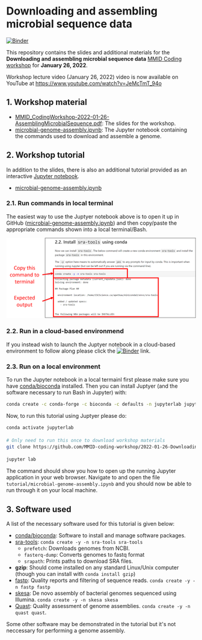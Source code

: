 # Downloading and assembling microbial sequence data
[![Binder][]][tutorial-binder]

This repository contains the slides and additional materials for the **Downloading and assembling microbial sequence data** [MMID Coding workshop][] for **January 26, 2022**.

Workshop lecture video (January 26, 2022) video is now available on YouTube at https://www.youtube.com/watch?v=JeMcTmT_94o


## 1. Workshop material

* [MMID_CodingWorkshop-2022-01-26-AssemblingMicrobialSequence.pdf](MMID_CodingWorkshop-2022-01-26-AssemblingMicrobialSequence.pdf): The slides for the workshop.
* [microbial-genome-assembly.ipynb](tutorial/microbial-genome-assembly.ipynb): The Jupyter notebook containing the commands used to download and assemble a genome.

## 2. Workshop tutorial

In addition to the slides, there is also an additional tutorial provided as an interactive [Jupyter notebook][Jupyter].

* [microbial-genome-assembly.ipynb](tutorial/microbial-genome-assembly.ipynb)

### 2.1. Run commands in local terminal

The easiest way to use the Juptyer notebook above is to open it up in GitHub ([microbial-genome-assembly.ipynb][genome-assembly.ipynb]) and then copy/paste the appropriate commands shown into a local terminal/Bash.

![copy-paste-terminal.png](images/copy-paste-terminal.png)

### 2.2. Run in a cloud-based environmend

If you instead wish to launch the Juptyer notebook in a cloud-based environment to follow along please click the [![Binder][]][tutorial-binder] link.

### 2.3. Run on a local environment

To run the Jupyter notebook in a local termainl first please make sure you have [conda/bioconda](https://bioconda.github.io/user/install.html) installed. Then you can install Juptyer (and the software necessary to run Bash in Jupyter) with:

```bash
conda create -c conda-forge -c bioconda -c defaults -n jupyterlab jupyterlab calysto_bash zip mamba
```

Now, to run this tutorial using Juptyer please do:

```bash
conda activate jupyterlab

# Only need to run this once to download workshop materials
git clone https://github.com/MMID-coding-workshop/2022-01-26-Downloading-and-assembling-microbial-sequence-data.git

jupyter lab
```

The command should show you how to open up the running Jupyter application in your web browser. Navigate to and open the file `tutorial/microbial-genome-assembly.ipynb` and you should now be able to run through it on your local machine.

## 3. Software used

A list of the necessary software used for this tutorial is given below:

* [conda/bioconda](https://bioconda.github.io/user/install.html): Software to install and manage software packages.
* [sra-tools](https://github.com/ncbi/sra-tools): `conda create -y -n sra-tools sra-tools`
    * `prefetch`: Downloads genomes from NCBI.
    * `fasterq-dump`: Converts genomes to fastq format
    * `srapath`: Prints paths to download SRA files.
* **gzip**: Should come installed on any standard Linux/Unix computer (though you can install with `conda install gzip`)
* [fastp](https://github.com/OpenGene/fastp): Quality reports and filtering of sequence reads. `conda create -y -n fastp fastp`
* [skesa](https://github.com/ncbi/SKESA): De novo assembly of bacterial genomes sequenced using Illumina. `conda create -y -n skesa skesa`
* [Quast](http://cab.cc.spbu.ru/quast/): Quality assessment of genome assemblies. `conda create -y -n quast quast`.

Some other software may be demonstrated in the tutorial but it's not neccessary for performing a genome assembly.

[Jupyter]: https://jupyter.org/
[Binder]: https://mybinder.org/badge_logo.svg
[tutorial-binder]: https://mybinder.org/v2/gh/MMID-coding-workshop/2022-01-26-Downloading-and-assembling-microbial-sequence-data/main?urlpath=lab%2Ftree%2Ftutorial%2Fmicrobial-genome-assembly.ipynb
[MMID Coding workshop]: https://umanitobammidsc.ca/mmid-coding-workshop/
[genome-assembly.ipynb]: tutorial/microbial-genome-assembly.ipynb
